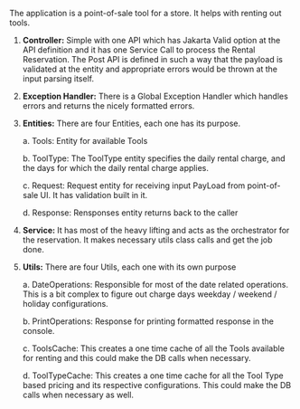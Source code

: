 The application is a point-of-sale tool for a store. It helps with renting out tools.

1. **Controller:** Simple with one API which has Jakarta Valid option at the API definition and it has one Service Call to process the Rental Reservation.
    The Post API is defined in such a way that the payload is validated at the entity and appropriate errors would be thrown at the input parsing itself.
2. **Exception Handler:** There is a Global Exception Handler which handles errors and returns the nicely formatted errors. 
3. **Entities:** There are four Entities, each one has its purpose.
   
     a. Tools: Entity for available Tools
   
     b. ToolType: The ToolType entity specifies the daily rental charge, and the days for which the daily rental charge applies.

     c. Request: Request entity for receiving input PayLoad from point-of-sale UI. It has validation built in it.  

     d. Response: Rensponses entity returns back to the caller
5. **Service:** It has most of the heavy lifting and acts as the orchestrator for the reservation. It makes necessary utils class calls and get the job done.
6. **Utils:** There are four Utils, each one with its own purpose

     a. DateOperations: Responsible for most of the date related operations. This is a bit complex to figure out charge days weekday / weekend / holiday configurations.

     b. PrintOperations: Response for printing formatted response in the console.

     c. ToolsCache: This creates a one time cache of all the Tools available for renting and this could make the DB calls when necessary. 

     d. ToolTypeCache: This creates a one time cache for all the Tool Type based pricing and its respective configurations. This could make the DB calls when necessary as well. 
